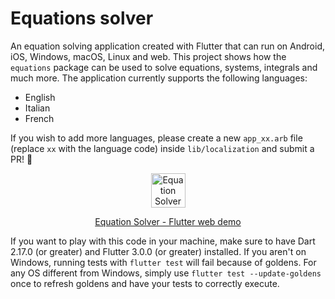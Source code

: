 # Equations solver

An equation solving application created with Flutter that can run on Android, iOS, Windows, macOS, Linux and web. This project shows how the `equations` package can be used to solve equations, systems, integrals and much more. The application currently supports the following languages:

  - English
  - Italian
  - French

If you wish to add more languages, please create a new `app_xx.arb` file (replace `xx` with the language code) inside `lib/localization` and submit a PR! :rocket:

<p align="center"><img src="https://raw.githubusercontent.com/albertodev01/equations/master/assets/circle_logo.svg" alt="Equation Solver logo" width="55" height="55" /></p>
<p align="center"><a href="https://albertodev01.github.io/equations/">Equation Solver - Flutter web demo</a></p>

If you want to play with this code in your machine, make sure to have Dart 2.17.0 (or greater) and Flutter 3.0.0 (or greater) installed. If you aren't on Windows, running tests with `flutter test` will fail because of goldens. For any OS different from Windows, simply use `flutter test --update-goldens` once to refresh goldens and have your tests to correctly execute.
